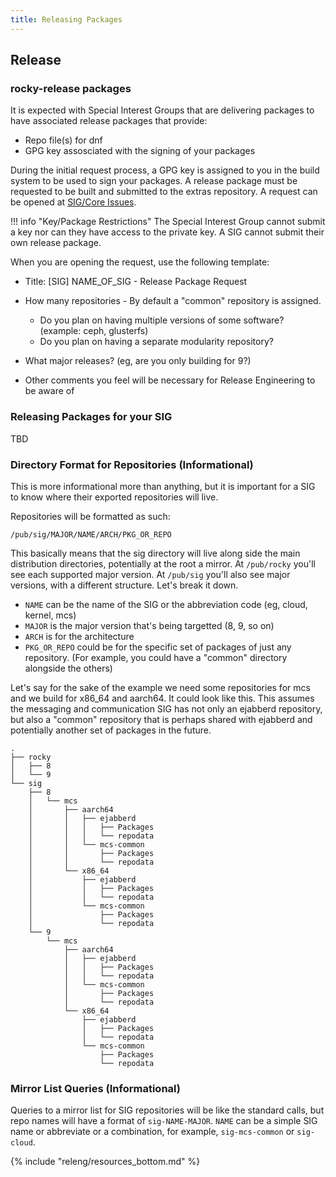 ```yaml
---
title: Releasing Packages
---
```


## Release

### rocky-release packages

It is expected with Special Interest Groups that are delivering packages to have associated release packages that provide:

* Repo file(s) for dnf
* GPG key assosciated with the signing of your packages

During the initial request process, a GPG key is assigned to you in the build system to be used to sign your packages. A release package must be requested to be built and submitted to the extras repository. A request can be opened at [SIG/Core Issues](git.resf.org/sig_core/meta).

!!! info "Key/Package Restrictions"
    The Special Interest Group cannot submit a key nor can they have access to the private key. A SIG cannot submit their own release package.

When you are opening the request, use the following template:

* Title: [SIG] NAME_OF_SIG - Release Package Request
* How many repositories - By default a "common" repository is assigned.

  * Do you plan on having multiple versions of some software? (example: ceph, glusterfs)
  * Do you plan on having a separate modularity repository?

* What major releases? (eg, are you only building for 9?)
* Other comments you feel will be necessary for Release Engineering to be aware of

### Releasing Packages for your SIG

TBD

### Directory Format for Repositories (Informational)

This is more informational more than anything, but it is important for a SIG to know where their exported repositories will live.

Repositories will be formatted as such:

`/pub/sig/MAJOR/NAME/ARCH/PKG_OR_REPO`

This basically means that the sig directory will live along side the main distribution directories, potentially at the root a mirror. At `/pub/rocky` you'll see each supported major version. At `/pub/sig` you'll also see major versions, with a different structure. Let's break it down.

* `NAME` can be the name of the SIG or the abbreviation code (eg, cloud, kernel, mcs)
* `MAJOR` is the major version that's being targetted (8, 9, so on)
* `ARCH` is for the architecture
* `PKG_OR_REPO` could be for the specific set of packages of just any repository. (For example, you could have a "common" directory alongside the others)

Let's say for the sake of the example we need some repositories for mcs and we build for x86_64 and aarch64. It could look like this. This assumes the messaging and communication SIG has not only an ejabberd repository, but also a "common" repository that is perhaps shared with ejabberd and potentially another set of packages in the future.

```
.
├── rocky
│   ├── 8
│   └── 9
└── sig
    ├── 8
    │   └── mcs
    │       ├── aarch64
    │       │   ├── ejabberd
    │       │   │   ├── Packages
    │       │   │   └── repodata
    │       │   └── mcs-common
    │       │       ├── Packages
    │       │       └── repodata
    │       └── x86_64
    │           ├── ejabberd
    │           │   ├── Packages
    │           │   └── repodata
    │           └── mcs-common
    │               ├── Packages
    │               └── repodata
    └── 9
        └── mcs
            ├── aarch64
            │   ├── ejabberd
            │   │   ├── Packages
            │   │   └── repodata
            │   └── mcs-common
            │       ├── Packages
            │       └── repodata
            └── x86_64
                ├── ejabberd
                │   ├── Packages
                │   └── repodata
                └── mcs-common
                    ├── Packages
                    └── repodata
```

### Mirror List Queries (Informational)

Queries to a mirror list for SIG repositories will be like the standard calls, but repo names will have a format of `sig-NAME-MAJOR`. `NAME` can be a simple SIG name or abbreviate or a combination, for example, `sig-mcs-common` or `sig-cloud`.

{% include "releng/resources_bottom.md" %}
